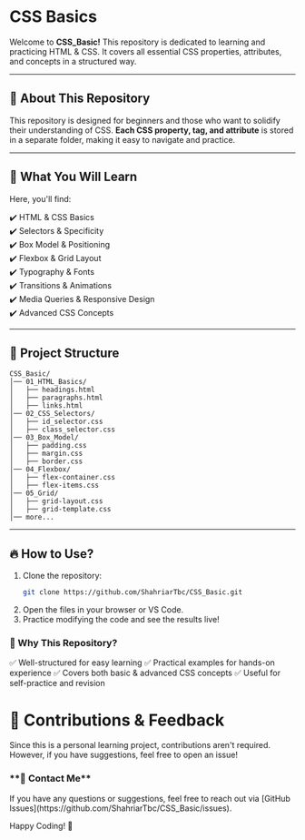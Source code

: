 # CSS Basics #

Welcome to **CSS_Basic!** This repository is dedicated to learning and practicing HTML & CSS. It covers all essential CSS properties, attributes, and concepts in a structured way.  

---

## 📌 About This Repository  
This repository is designed for beginners and those who want to solidify their understanding of CSS. **Each CSS property, tag, and attribute** is stored in a separate folder, making it easy to navigate and practice.  

---

## 🚀 What You Will Learn  
Here, you'll find:  

✔️ HTML & CSS Basics  
✔️ Selectors & Specificity  
✔️ Box Model & Positioning  
✔️ Flexbox & Grid Layout  
✔️ Typography & Fonts  
✔️ Transitions & Animations  
✔️ Media Queries & Responsive Design  
✔️ Advanced CSS Concepts  

---

## 📂 Project Structure
```
CSS_Basic/
│── 01_HTML_Basics/
│   ├── headings.html
│   ├── paragraphs.html
│   ├── links.html
│── 02_CSS_Selectors/
│   ├── id_selector.css
│   ├── class_selector.css
│── 03_Box_Model/
│   ├── padding.css
│   ├── margin.css
│   ├── border.css
│── 04_Flexbox/
│   ├── flex-container.css
│   ├── flex-items.css
│── 05_Grid/
│   ├── grid-layout.css
│   ├── grid-template.css
│── more...
```
---

## 🔥 How to Use?  
1. Clone the repository:  
   ```bash
   git clone https://github.com/ShahriarTbc/CSS_Basic.git
2. Open the files in your browser or VS Code. 
3. Practice modifying the code and see the results live!

<h3>🎯 Why This Repository?</h3>
✅ Well-structured for easy learning  
✅ Practical examples for hands-on experience  
✅ Covers both basic & advanced CSS concepts  
✅ Useful for self-practice and revision



<h1>🌟 Contributions & Feedback</h3>
Since this is a personal learning project, contributions aren't required. However, if you have suggestions, feel free to open an issue!



<h3>**📧 Contact Me**</h3>
If you have any questions or suggestions, feel free to reach out via [GitHub Issues](https://github.com/ShahriarTbc/CSS_Basic/issues).  


Happy Coding! 🚀
